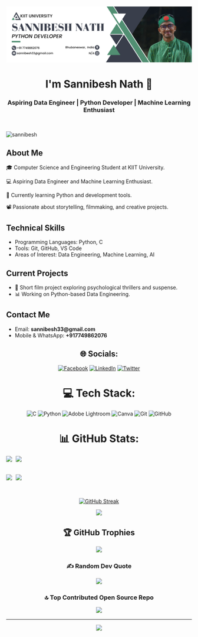 <div align="center">

![logo](https://github.com/sannibesh/sannibesh/blob/main/sannibesh.png)

</div>

<h1 align="center">I'm Sannibesh Nath 👋</h1>
<h3 align="center">Aspiring Data Engineer | Python Developer | Machine Learning Enthusiast</h3>
<br/>

<p align="left"> <img src="https://komarev.com/ghpvc/?username=sannibesh&label=Profile%20views&color=0e75b6&style=flat" alt="sannibesh" /> </p>

<h2>About Me</h2>
<p>🎓 Computer Science and Engineering Student at KIIT University.</p>
<p>💻 Aspiring Data Engineer and Machine Learning Enthusiast.</p>
<p>🔧 Currently learning Python and development tools.</p>
<p>📽️ Passionate about storytelling, filmmaking, and creative projects.</p>

<h2>Technical Skills</h2>
<ul>
  <li>Programming Languages: Python, C</li>
  <li>Tools: Git, GitHub, VS Code</li>
  <li>Areas of Interest: Data Engineering, Machine Learning, AI</li>
</ul>

<h2>Current Projects</h2>
<ul>
  <li>🎥 Short film project exploring psychological thrillers and suspense.</li>
  <li>📊 Working on Python-based Data Engineering.</li>
</ul>

<h2>Contact Me</h2>
<ul>
  <li>Email: <b>sannibesh33@gmail.com</b></li>
  <li>Mobile & WhatsApp: <b>+917749862076</b></li>
</ul>


<div align="center">

## 🌐 Socials:

<div align="center">

[![Facebook](https://img.shields.io/badge/Facebook-%231877F2.svg?logo=Facebook&logoColor=white)](https://facebook.com/sannibesh.athoy) [![LinkedIn](https://img.shields.io/badge/LinkedIn-%230077B5.svg?logo=linkedin&logoColor=white)](https://linkedin.com/in/sannibesh) [![Twitter](https://img.shields.io/badge/Twitter-%231DA1F2.svg?logo=Twitter&logoColor=white)](https://twitter.com/sannibesh_athoy) 

</div>

# 💻 Tech Stack:

<div align="center">

![C](https://img.shields.io/badge/c-%2300599C.svg?style=plastic&logo=c&logoColor=white) ![Python](https://img.shields.io/badge/python-3670A0?style=plastic&logo=python&logoColor=ffdd54) ![Adobe Lightroom](https://img.shields.io/badge/Adobe%20Lightroom-31A8FF.svg?style=plastic&logo=Adobe%20Lightroom&logoColor=white) ![Canva](https://img.shields.io/badge/Canva-%2300C4CC.svg?style=plastic&logo=Canva&logoColor=white) ![Git](https://img.shields.io/badge/git-%23F05033.svg?style=for-the-badge&logo=git&logoColor=white) ![GitHub](https://img.shields.io/badge/github-%23121011.svg?style=for-the-badge&logo=github&logoColor=white)

</div>

# 📊 GitHub Stats:

<div style="display: flex; flex-direction: row;">
    <img src="http://github-profile-summary-cards.vercel.app/api/cards/stats?username=sannibesh&theme=vision_friendly_dark" style="margin-right: 10px;">
    <img src="http://github-profile-summary-cards.vercel.app/api/cards/productive-time?username=sannibesh&theme=vision_friendly_dark&utcOffset=8">
</div>

<br/>
<br/>

<div style="display: flex; flex-direction: row;">
    <img src="http://github-profile-summary-cards.vercel.app/api/cards/repos-per-language?username=sannibesh&theme=vision_friendly_dark" style="margin-right: 10px;">
    <img src="http://github-profile-summary-cards.vercel.app/api/cards/most-commit-language?username=sannibesh&theme=vision_friendly_dark">
</div>

<br/>
<br/>

[![GitHub Streak](https://github-readme-streak-stats.herokuapp.com?user=sannibesh&theme=highcontrast&border_radius=10)](https://git.io/streak-stats)

![](http://github-profile-summary-cards.vercel.app/api/cards/profile-details?username=sannibesh&theme=vision_friendly_dark)

## 🏆 GitHub Trophies

![](https://github-profile-trophy.vercel.app/?username=sannibesh&theme=radical&no-frame=false&no-bg=true&margin-w=4)

### ✍️ Random Dev Quote

![](https://quotes-github-readme.vercel.app/api?type=horizontal&theme=radical)

### 🔝 Top Contributed Open Source Repo

![](https://github-contributor-stats.vercel.app/api?username=sannibesh&limit=5&theme=dark&combine_all_yearly_contributions=true)

---

[![](https://visitcount.itsvg.in/api?id=sannibesh&icon=4&color=4)](https://visitcount.itsvg.in)



</div>
